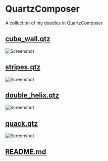 # QuartzComposer
A collection of my doodles in QuartzComposer

## [cube_wall.qtz](https://github.com/marcinbiegun/creativecoding-sketches/blob/master/QuartzComposer/cube_wall.qtz)
![Screenshot](https://raw.githubusercontent.com/marcinbiegun/creativecoding-sketches/master/QuartzComposer/_docs/cube_wall.png)

## [stripes.qtz](https://github.com/marcinbiegun/creativecoding-sketches/blob/master/QuartzComposer/stripes.qtz)
![Screenshot](https://raw.githubusercontent.com/marcinbiegun/creativecoding-sketches/master/QuartzComposer/_docs/stripes.png)

## [double_helix.qtz](https://github.com/marcinbiegun/creativecoding-sketches/blob/master/QuartzComposer/double_helix.qtz)
![Screenshot](https://raw.githubusercontent.com/marcinbiegun/creativecoding-sketches/master/QuartzComposer/_docs/double_helix.png)

## [quack.qtz](https://github.com/marcinbiegun/creativecoding-sketches/blob/master/QuartzComposer/quack.qtz)
![Screenshot](https://raw.githubusercontent.com/marcinbiegun/creativecoding-sketches/master/QuartzComposer/_docs/quack.png)

## [README.md](https://github.com/marcinbiegun/creativecoding-sketches/blob/master/QuartzComposer/README.md)
